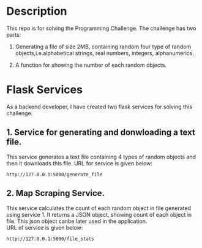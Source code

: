 # Description
This repo is for solving the Programming Challenge.
The challenge has two parts:

1) Generating a file of size 2MB, containing random four type of random objects,i.e.alphabetical strings, real numbers, integers, alphanumerics.

2) A function for showing the number of each random objects. 


# Flask Services
As a backend developer, I have created two flask services for solving this challenge.


## 1. Service for generating and donwloading a text file.
This service generates a text file containing 4 types of random objects and then it downloads this file.
URL for service is given below:

	http://127.0.0.1:5000/generate_file
	

 
## 2. Map Scraping Service.
This service calculates the count of each random object in file generated using service 1. It returns a JSON object, showing count of each object in file. This json object canbe later used in the application.  
URL of service is given below:
 
	http://127.0.0.1:5000/file_stats



